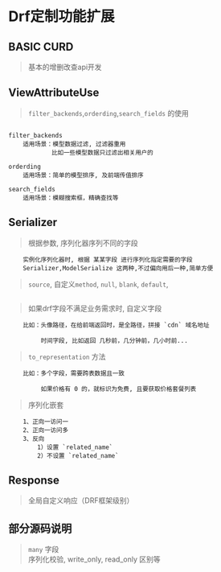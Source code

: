 # Drf定制功能扩展

## BASIC CURD

> 基本的增删改查api开发  

## ViewAttributeUse  

> `filter_backends`,`orderding`,`search_fields` 的使用  

```

filter_backends 
    适用场景：模型数据过滤, 过滤器重用
            比如一些模型数据只过滤出相关用户的
    
orderding 
    适用场景：简单的模型排序, 及前端传值排序
    
search_fields 
    适用场景：模糊搜索框，精确查找等

```

## Serializer

> 根据参数, 序列化器序列不同的字段  

```
    实例化序列化器时, 根据 某某字段 进行序列化指定需要的字段
    Serializer,ModelSerialize 这两种,不过偏向用后一种,简单方便
```

> `source`, 自定义`method`, `null`, `blank`, `default`,

```

```

> 如果drf字段不满足业务需求时, 自定义字段

```
    比如：头像路径，在给前端返回时，是全路径，拼接 `cdn` 域名地址
    
         时间字段, 比如返回 几秒前，几分钟前，几小时前...
```
 
> `to_representation` 方法

```
    比如：多个字段，需要跨表数据且一致
    
         如果价格有 0 的，就标识为免费, 且要获取价格套餐列表

```

> 序列化嵌套

```
    1、正向一访问一
    2、正向一访问多
    3、反向
        1）设置 `related_name`
        2）不设置 `related_name`
```

## Response

> 全局自定义响应（DRF框架级别）

## 部分源码说明

> `many` 字段  
> 序列化校验, write_only, read_only 区别等  

